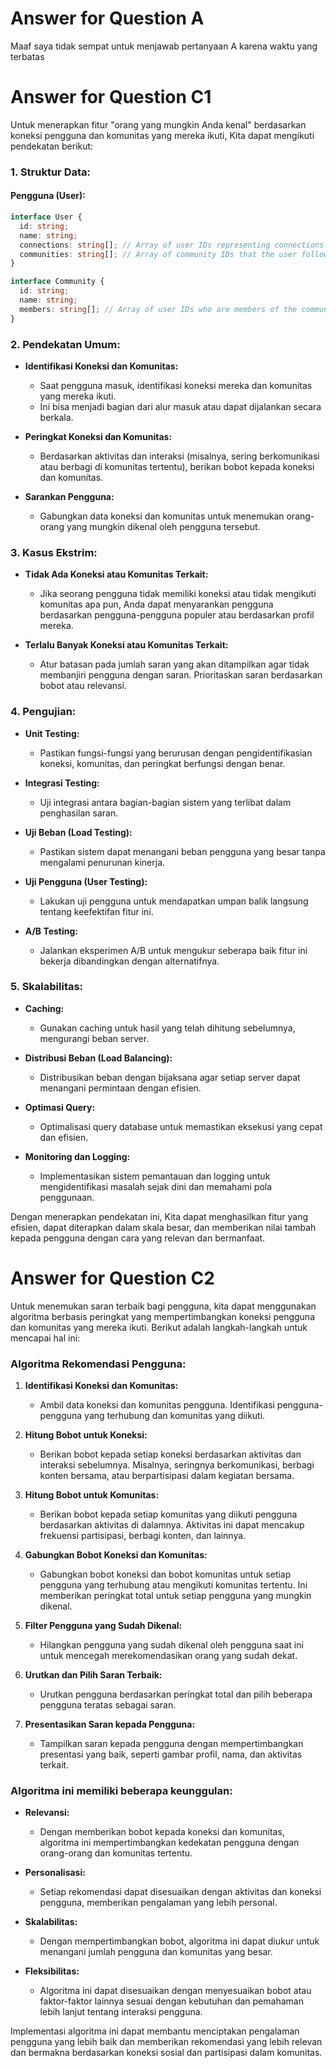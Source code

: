 # Answer for Question A

Maaf saya tidak sempat untuk menjawab pertanyaan A karena waktu yang terbatas

# Answer for Question C1

Untuk menerapkan fitur "orang yang mungkin Anda kenal" berdasarkan koneksi pengguna dan komunitas yang mereka ikuti, Kita dapat mengikuti pendekatan berikut:

### 1. Struktur Data:

#### Pengguna (User):

```typescript
interface User {
  id: string;
  name: string;
  connections: string[]; // Array of user IDs representing connections
  communities: string[]; // Array of community IDs that the user follows
}

interface Community {
  id: string;
  name: string;
  members: string[]; // Array of user IDs who are members of the community
}
```

### 2. Pendekatan Umum:

- **Identifikasi Koneksi dan Komunitas:**

  - Saat pengguna masuk, identifikasi koneksi mereka dan komunitas yang mereka ikuti.
  - Ini bisa menjadi bagian dari alur masuk atau dapat dijalankan secara berkala.

- **Peringkat Koneksi dan Komunitas:**

  - Berdasarkan aktivitas dan interaksi (misalnya, sering berkomunikasi atau berbagi di komunitas tertentu), berikan bobot kepada koneksi dan komunitas.

- **Sarankan Pengguna:**
  - Gabungkan data koneksi dan komunitas untuk menemukan orang-orang yang mungkin dikenal oleh pengguna tersebut.

### 3. Kasus Ekstrim:

- **Tidak Ada Koneksi atau Komunitas Terkait:**

  - Jika seorang pengguna tidak memiliki koneksi atau tidak mengikuti komunitas apa pun, Anda dapat menyarankan pengguna berdasarkan pengguna-pengguna populer atau berdasarkan profil mereka.

- **Terlalu Banyak Koneksi atau Komunitas Terkait:**
  - Atur batasan pada jumlah saran yang akan ditampilkan agar tidak membanjiri pengguna dengan saran. Prioritaskan saran berdasarkan bobot atau relevansi.

### 4. Pengujian:

- **Unit Testing:**

  - Pastikan fungsi-fungsi yang berurusan dengan pengidentifikasian koneksi, komunitas, dan peringkat berfungsi dengan benar.

- **Integrasi Testing:**

  - Uji integrasi antara bagian-bagian sistem yang terlibat dalam penghasilan saran.

- **Uji Beban (Load Testing):**

  - Pastikan sistem dapat menangani beban pengguna yang besar tanpa mengalami penurunan kinerja.

- **Uji Pengguna (User Testing):**

  - Lakukan uji pengguna untuk mendapatkan umpan balik langsung tentang keefektifan fitur ini.

- **A/B Testing:**
  - Jalankan eksperimen A/B untuk mengukur seberapa baik fitur ini bekerja dibandingkan dengan alternatifnya.

### 5. Skalabilitas:

- **Caching:**

  - Gunakan caching untuk hasil yang telah dihitung sebelumnya, mengurangi beban server.

- **Distribusi Beban (Load Balancing):**

  - Distribusikan beban dengan bijaksana agar setiap server dapat menangani permintaan dengan efisien.

- **Optimasi Query:**

  - Optimalisasi query database untuk memastikan eksekusi yang cepat dan efisien.

- **Monitoring dan Logging:**
  - Implementasikan sistem pemantauan dan logging untuk mengidentifikasi masalah sejak dini dan memahami pola penggunaan.

Dengan menerapkan pendekatan ini, Kita dapat menghasilkan fitur yang efisien, dapat diterapkan dalam skala besar, dan memberikan nilai tambah kepada pengguna dengan cara yang relevan dan bermanfaat.

# Answer for Question C2

Untuk menemukan saran terbaik bagi pengguna, kita dapat menggunakan algoritma berbasis peringkat yang mempertimbangkan koneksi pengguna dan komunitas yang mereka ikuti. Berikut adalah langkah-langkah untuk mencapai hal ini:

### Algoritma Rekomendasi Pengguna:

1. **Identifikasi Koneksi dan Komunitas:**

   - Ambil data koneksi dan komunitas pengguna. Identifikasi pengguna-pengguna yang terhubung dan komunitas yang diikuti.

2. **Hitung Bobot untuk Koneksi:**

   - Berikan bobot kepada setiap koneksi berdasarkan aktivitas dan interaksi sebelumnya. Misalnya, seringnya berkomunikasi, berbagi konten bersama, atau berpartisipasi dalam kegiatan bersama.

3. **Hitung Bobot untuk Komunitas:**

   - Berikan bobot kepada setiap komunitas yang diikuti pengguna berdasarkan aktivitas di dalamnya. Aktivitas ini dapat mencakup frekuensi partisipasi, berbagi konten, dan lainnya.

4. **Gabungkan Bobot Koneksi dan Komunitas:**

   - Gabungkan bobot koneksi dan bobot komunitas untuk setiap pengguna yang terhubung atau mengikuti komunitas tertentu. Ini memberikan peringkat total untuk setiap pengguna yang mungkin dikenal.

5. **Filter Pengguna yang Sudah Dikenal:**

   - Hilangkan pengguna yang sudah dikenal oleh pengguna saat ini untuk mencegah merekomendasikan orang yang sudah dekat.

6. **Urutkan dan Pilih Saran Terbaik:**

   - Urutkan pengguna berdasarkan peringkat total dan pilih beberapa pengguna teratas sebagai saran.

7. **Presentasikan Saran kepada Pengguna:**
   - Tampilkan saran kepada pengguna dengan mempertimbangkan presentasi yang baik, seperti gambar profil, nama, dan aktivitas terkait.

### Algoritma ini memiliki beberapa keunggulan:

- **Relevansi:**

  - Dengan memberikan bobot kepada koneksi dan komunitas, algoritma ini mempertimbangkan kedekatan pengguna dengan orang-orang dan komunitas tertentu.

- **Personalisasi:**

  - Setiap rekomendasi dapat disesuaikan dengan aktivitas dan koneksi pengguna, memberikan pengalaman yang lebih personal.

- **Skalabilitas:**

  - Dengan mempertimbangkan bobot, algoritma ini dapat diukur untuk menangani jumlah pengguna dan komunitas yang besar.

- **Fleksibilitas:**
  - Algoritma ini dapat disesuaikan dengan menyesuaikan bobot atau faktor-faktor lainnya sesuai dengan kebutuhan dan pemahaman lebih lanjut tentang interaksi pengguna.

Implementasi algoritma ini dapat membantu menciptakan pengalaman pengguna yang lebih baik dan memberikan rekomendasi yang lebih relevan dan bermakna berdasarkan koneksi sosial dan partisipasi dalam komunitas.
